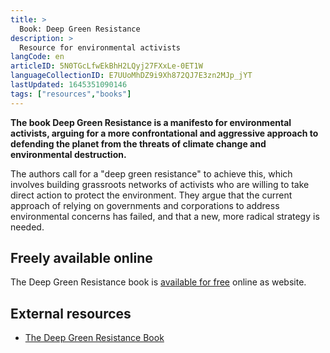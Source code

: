 ```yaml
---
title: >
  Book: Deep Green Resistance
description: >
  Resource for environmental activists
langCode: en
articleID: 5N0TGcLfwEkBhH2LQyj27FXxLe-0ET1W
languageCollectionID: E7UUoMhDZ9i9Xh872QJ7E3zn2MJp_jYT
lastUpdated: 1645351090146
tags: ["resources","books"]
---
```


**The book Deep Green Resistance is a manifesto for environmental activists, arguing for a more confrontational and aggressive approach to defending the planet from the threats of climate change and environmental destruction.**

The authors call for a "deep green resistance" to achieve this, which involves building grassroots networks of activists who are willing to take direct action to protect the environment. They argue that the current approach of relying on governments and corporations to address environmental concerns has failed, and that a new, more radical strategy is needed.

## Freely available online

The Deep Green Resistance book is [available for free](https://deepgreenresistance.net/en/preface/deep-green-resistance/) online as website.

## External resources

-   [The Deep Green Resistance Book](https://deepgreenresistance.org/deep-green-resistance-book/)